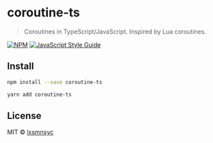 # coroutine-ts

> Coroutines in TypeScript/JavaScript. Inspired by Lua coroutines.

[![NPM](https://img.shields.io/npm/v/coroutine-ts.svg)](https://www.npmjs.com/package/coroutine-ts) [![JavaScript Style Guide](https://img.shields.io/badge/code_style-airbnb-brightgreen.svg)](https://github.com/airbnb/javascript)

## Install

```bash
npm install --save coroutine-ts
```

```bash
yarn add coroutine-ts
```

## License

MIT © [lxsmnsyc](https://github.com/lxsmnsyc)
